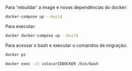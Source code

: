 Para 'rebuildar' a image e novas dependências do docker:

```bash
docker-compose up --build
```

Para executar:

```bash
docker docker-compose up --build
```

Para acessar o bash e executar o comandos de migração:

```bash
docker ps
```

```bash
docker exec -it colocarIDDOCKER /bin/bash
```
